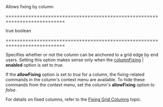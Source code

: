 <!--**
/*-------------------------------------------
    Auto-generated file. Do not modify.
-------------------------------------------

**-->
<!--d-->Allows fixing by column<!--/d-->
===========================================================================
<!--default-->true<!--/default-->
<!--type-->boolean<!--/type-->
===========================================================================

<!--shortDescription-->
Specifies whether or not the column can be anchored to a grid edge by end users. Setting this option makes sense only when the [columnFixing](/Documentation/ApiReference/UI_Widgets/dxDataGrid/Configuration/columnFixing/) | **enabled** option is set to *true*.
<!--/shortDescription-->

<!--fullDescription-->
If the **allowFixing** option is set to *true* for a column, the fixing-related commands in the column's context menu are available. To hide these commands from the context menu, set the column's **allowFixing** option to *false*.

For details on fixed columns, refer to the [Fixing Grid Columns](/Documentation/Guide/UI_Widgets/Data_Grid/Visual_Elements/#Grid_Columns/Fixing_Grid_Columns) topic.

<!--/fullDescription-->